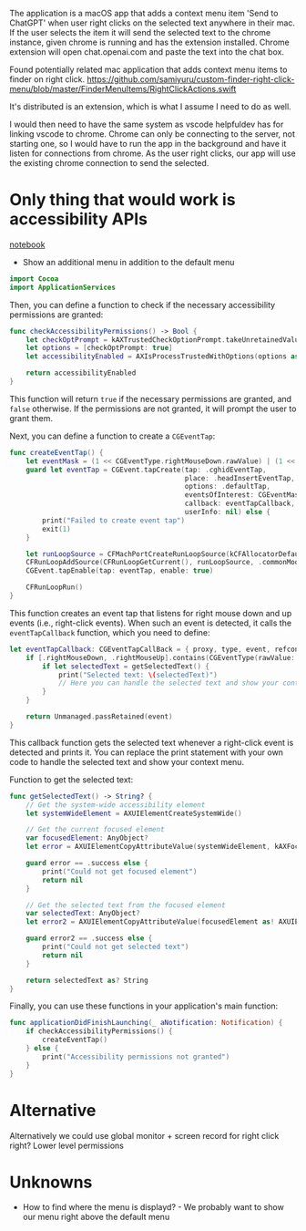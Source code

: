The application is a macOS app that adds a context menu item 'Send to ChatGPT' when user right clicks on the selected text anywhere in their mac. If the user selects the item it will send the selected text to the chrome instance, given chrome is running and has the extension installed. Chrome extension will open chat.openai.com and paste the text into the chat box.


Found potentially related mac application that adds context menu items to finder on right click.
https://github.com/samiyuru/custom-finder-right-click-menu/blob/master/FinderMenuItems/RightClickActions.swift

It's distributed is an extension, which is what I assume I need to do as well.

I would then need to have the same system as vscode helpfuldev has for linking vscode to chrome. Chrome can only be connecting to the server, not starting one, so I would have to run the app in the background and have it listen for connections from chrome. As the user right clicks, our app will use the existing chrome connection to send the selected.

# Only thing that would work is accessibility APIs
[notebook](.task/sessions/1-Wed.task)
+ Show an additional menu in addition to the default menu


```swift
import Cocoa
import ApplicationServices
```

Then, you can define a function to check if the necessary accessibility permissions are granted:

```swift
func checkAccessibilityPermissions() -> Bool {
    let checkOptPrompt = kAXTrustedCheckOptionPrompt.takeUnretainedValue() as NSString
    let options = [checkOptPrompt: true]
    let accessibilityEnabled = AXIsProcessTrustedWithOptions(options as CFDictionary?)

    return accessibilityEnabled
}
```

This function will return `true` if the necessary permissions are granted, and `false` otherwise. If the permissions are not granted, it will prompt the user to grant them.

Next, you can define a function to create a `CGEventTap`:

```swift
func createEventTap() {
    let eventMask = (1 << CGEventType.rightMouseDown.rawValue) | (1 << CGEventType.rightMouseUp.rawValue)
    guard let eventTap = CGEvent.tapCreate(tap: .cghidEventTap, 
                                           place: .headInsertEventTap, 
                                           options: .defaultTap, 
                                           eventsOfInterest: CGEventMask(eventMask), 
                                           callback: eventTapCallback, 
                                           userInfo: nil) else {
        print("Failed to create event tap")
        exit(1)
    }

    let runLoopSource = CFMachPortCreateRunLoopSource(kCFAllocatorDefault, eventTap, 0)
    CFRunLoopAddSource(CFRunLoopGetCurrent(), runLoopSource, .commonModes)
    CGEvent.tapEnable(tap: eventTap, enable: true)

    CFRunLoopRun()
}
```

This function creates an event tap that listens for right mouse down and up events (i.e., right-click events). When such an event is detected, it calls the `eventTapCallback` function, which you need to define:

```swift
let eventTapCallback: CGEventTapCallBack = { proxy, type, event, refcon in
    if [.rightMouseDown, .rightMouseUp].contains(CGEventType(rawValue: type.rawValue)!) {
        if let selectedText = getSelectedText() {
            print("Selected text: \(selectedText)")
            // Here you can handle the selected text and show your context menu
        }
    }

    return Unmanaged.passRetained(event)
}
```

This callback function gets the selected text whenever a right-click event is detected and prints it. You can replace the print statement with your own code to handle the selected text and show your context menu.


Function to get the selected text:

```swift
func getSelectedText() -> String? {
    // Get the system-wide accessibility element
    let systemWideElement = AXUIElementCreateSystemWide()

    // Get the current focused element
    var focusedElement: AnyObject?
    let error = AXUIElementCopyAttributeValue(systemWideElement, kAXFocusedUIElementAttribute as CFString, &focusedElement)

    guard error == .success else {
        print("Could not get focused element")
        return nil
    }

    // Get the selected text from the focused element
    var selectedText: AnyObject?
    let error2 = AXUIElementCopyAttributeValue(focusedElement as! AXUIElement, kAXSelectedTextAttribute as CFString, &selectedText)

    guard error2 == .success else {
        print("Could not get selected text")
        return nil
    }

    return selectedText as? String
}
```

Finally, you can use these functions in your application's main function:

```swift
func applicationDidFinishLaunching(_ aNotification: Notification) {
    if checkAccessibilityPermissions() {
        createEventTap()
    } else {
        print("Accessibility permissions not granted")
    }
}
```

# Alternative
Alternatively we could use global monitor + screen record for right click right? Lower level permissions

# Unknowns
- How to find where the menu is displayd? - We probably want to show our menu right above the default menu